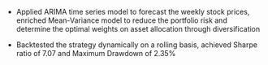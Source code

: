 - Applied ARIMA time series model to forecast the weekly stock prices, enriched Mean-Variance model to reduce the portfolio risk and determine the optimal weights on asset allocation through diversification

- Backtested the strategy dynamically on a rolling basis, achieved Sharpe ratio of 7.07 and Maximum Drawdown of 2.35%
